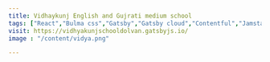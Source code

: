 ```yaml
---
title: Vidhaykunj English and Gujrati medium school
tags: ["React","Bulma css","Gatsby","Gatsby cloud","Contentful","Jamstack"]
visit: https://vidhyakunjschooldolvan.gatsbyjs.io/
image : "/content/vidya.png"

---
```

